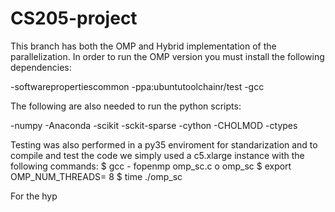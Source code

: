 # CS205-project

This branch has both the OMP and Hybrid implementation of the parallelization. In order to run the OMP version you must install the following dependencies: 

-software­properties­common
-ppa:ubuntu­toolchain­r/test
-gcc

The following are also needed to run the python scripts:

-numpy
-Anaconda
-scikit
-sckit-sparse
-cython 
-CHOLMOD
-ctypes

Testing was also performed in a py35 enviroment for standarization and to compile and test the code we simply used a c5.xlarge instance with the following commands:
$ gcc - fopenmp omp_sc.c ­o omp_sc
$ export OMP_NUM_THREADS= 8
$ time ./omp_sc



For the hyp

